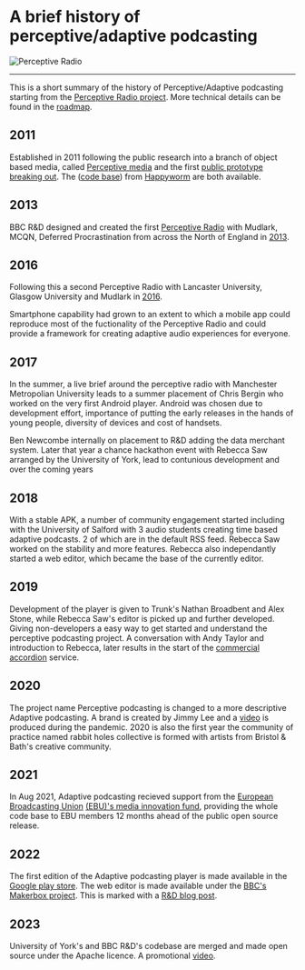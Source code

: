 # A brief history of perceptive/adaptive podcasting

![Perceptive Radio](https://www.bbc.co.uk/rd/images/dynamic/W1siZmYiLCJwdWJsaWMvcmQvc2l0ZXMvNTAzMzVmZjM3MGI1YzI2MmFmMDAwMDA0L2NvbnRlbnRfZW50cnk1MDMzYjM4YTcwYjVjMjcyYjAwMDAwMjIvNTlkM2I4YzAwNmQ2M2U0NjNhMDA0NzdmL2ZpbGVzLzE1MTcyMTk5MTY5XzEzMjdmYTE4Y2Ffby5qcGciXSxbInAiLCJ0aHVtYiIsIjEyNDh4NzAyIyJdXQ/15172199169_1327fa18ca_o.jpg?sha=a52a6006daeed92f)

---
This is a short summary of the history of Perceptive/Adaptive podcasting starting from the [Perceptive Radio project](https://www.bbc.co.uk/rd/projects/perceptive-radio). More technical details can be found in the [roadmap](roadmap.md).

## 2011

Established in 2011 following the public research into a branch of object based media, called [Perceptive media](https://www.bbc.co.uk/blogs/researchanddevelopment/2012/07/what-is-perceptive-media.shtml) and the first [public prototype breaking out](https://www.bbc.co.uk/blogs/researchanddevelopment/2012/07/breaking-out---an-audio-experi.shtml). The ([code base](https://github.com/happyworm/PerceptiveMedia)) from [Happyworm](http://happyworm.com/) are both available.

## 2013

BBC R&D designed and created the first [Perceptive Radio](https://www.bbc.co.uk/rd/projects/perceptive-radio) with Mudlark, MCQN, Deferred Procrastination from across the North of England in [2013](https://www.bbc.co.uk/rd/blog/2013-05-collaborative-working-on-perceptive-radio).

## 2016

Following this a second Perceptive Radio with Lancaster University, Glasgow University and Mudlark in [2016](https://www.research.lancs.ac.uk/portal/en/publications/perceptive-media(ca8f7144-86d4-4b74-a36a-a5473343b395).html).

Smartphone capability had grown to an extent to which a mobile app could reproduce most of the fuctionality of the Perceptive Radio and could provide a framework for creating adaptive audio experiences for everyone.

## 2017

In the summer, a live brief around the perceptive radio with Manchester Metropolian University leads to a summer placement of Chris Bergin who worked on the very first Android player. Android was chosen due to development effort, importance of putting the early releases in the hands of young people, diversity of devices and cost of handsets.

Ben Newcombe internally on placement to R&D adding the data merchant system. Later that year a chance hackathon event with Rebecca Saw arranged by the University of York, lead to contunious development and over the coming years  

## 2018

With a stable APK, a number of community engagement started including with the University of Salford with 3 audio students creating time based adaptive podcasts. 2 of which are in the default RSS feed. Rebecca Saw worked on the stability and more features. Rebecca also independantly started a web editor, which became the base of the currently editor.

## 2019

Development of the player is given to Trunk's Nathan Broadbent and Alex Stone, while Rebecca Saw's editor is picked up and further developed. Giving non-developers a easy way to get started and understand the perceptive podcasting project. A conversation with Andy Taylor and introduction to Rebecca, later results in the start of the [commercial accordion](https://www.accordion-innovation.com) service.

## 2020
The project name Perceptive podcasting is changed to a more descriptive Adaptive podcasting. A brand is created by Jimmy Lee and a [video](https://www.youtube.com/watch?v=zTAryDY3YTQ) is produced during the pandemic. 2020 is also the first year the community of practice named rabbit holes collective is formed with artists from Bristol & Bath's creative community. 

## 2021
In Aug 2021, Adaptive podcasting recieved support from the [European Broadcasting Union](https://www.ebu.ch/) [(EBU)'s media innovation fund](https://www.ebu.ch/media/media-innovation-fund), providing the whole code base to EBU members 12 months ahead of the public open source release.

## 2022
The first edition of the Adaptive podcasting player is made available in the [Google play store](https://play.google.com/store/apps/details?id=uk.co.bbc.perceptivepodcasts). The web editor is made available under the [BBC's Makerbox project](https://www.bbc.co.uk/makerbox/tools/adaptive-podcasting). This is marked with a [R&D blog post](https://www.bbc.co.uk/rd/blog/2022-09-adaptive-podcasting).

## 2023
University of York's and BBC R&D's codebase are merged and made open source under the Apache licence. A promotional [video](https://www.youtube.com/watch?v=F5ZvlezILOw).
